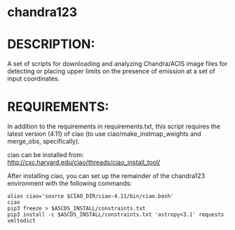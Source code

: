 # chandra123

# DESCRIPTION:
A set of scripts for downloading and analyzing Chandra/ACIS image files for detecting or placing upper limits on the presence of emission at a set of input coordinates.

# REQUIREMENTS:
In addition to the requirements in requirements.txt, this script requires the latest version (4.11) of ciao (to use ciao/make_instmap_weights and merge_obs, specifically).

ciao can be installed from: http://cxc.harvard.edu/ciao/threads/ciao_install_tool/

After installing ciao, you can set up the remainder of the chandra123 environment with the following commands:

```
alias ciao='source $CIAO_DIR/ciao-4.11/bin/ciao.bash'
ciao
pip3 freeze > $ASCDS_INSTALL/constraints.txt
pip3 install -c $ASCDS_INSTALL/constraints.txt 'astropy<3.1' requests xmltodict
```
